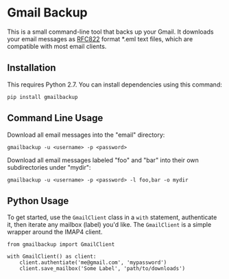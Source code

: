 # Gmail Backup

This is a small command-line tool that backs up your Gmail.
It downloads your email messages as [RFC822](http://www.w3.org/Protocols/rfc822/) format *.eml text files, which are compatible with most email clients.


## Installation

This requires Python 2.7.
You can install dependencies using this command:

    pip install gmailbackup


## Command Line Usage

Download all email messages into the "email" directory:

    gmailbackup -u <username> -p <password>

Download all email messages labeled "foo" and "bar" into their own subdirectories under "mydir":

    gmailbackup -u <username> -p <password> -l foo,bar -o mydir

## Python Usage

To get started, use the `GmailClient` class in a `with` statement, authenticate it, then iterate any mailbox (label) you'd like.
The `GmailClient` is a simple wrapper around the IMAP4 client.

    from gmailbackup import GmailClient
    	
    with GmailClient() as client:
        client.authentiate('me@gmail.com', 'mypassword')
        client.save_mailbox('Some Label', 'path/to/downloads')

